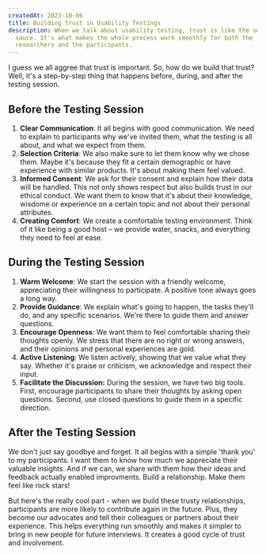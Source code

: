 ```yaml
---
createdAt: 2023-10-06
title: Building trust in Usability Testings
description: When we talk about usability testing, trust is like the secret
  sauce. It's what makes the whole process work smoothly for both the
  researchers and the participants.
---
```

I guess we all aggree that trust is important. So, how do we build that trust? Well, it's a step-by-step thing that happens before, during, and after the testing session.

## **Before the Testing Session**

1. **Clear Communication**: It all begins with good communication. We need to explain to participants why we've invited them, what the testing is all about, and what we expect from them.
2. **Selection Criteria**: We also make sure to let them know why we chose them. Maybe it's because they fit a certain demographic or have experience with similar products. It's about making them feel valued.
3. **Informed Consent**: We ask for their consent and explain how their data will be handled. This not only shows respect but also builds trust in our ethical conduct. We want them to know that it's about their knowledge, wisdome or experience on a certain topic and not about their personal attributes. 
4. **Creating Comfort**: We create a comfortable testing environment. Think of it like being a good host – we provide water, snacks, and everything they need to feel at ease.

## **During the Testing Session**

1. **Warm Welcome**: We start the session with a friendly welcome, appreciating their willingness to participate. A positive tone always goes a long way.
2. **Provide Guidance**: We explain what's going to happen, the tasks they'll do, and any specific scenarios. We're there to guide them and answer questions.
3. **Encourage Openness**: We want them to feel comfortable sharing their thoughts openly. We stress that there are no right or wrong answers, and their opinions and personal experiences are gold.
4. **Active Listening**: We listen actively, showing that we value what they say. Whether it's praise or criticism, we acknowledge and respect their input. 
5. **Facilitate the Discussion:** During the session, we have two big tools. First, encourage participants to share their thoughts by asking open questions. Second, use closed questions to guide them in a specific direction.

## **After the Testing Session**

We don't just say goodbye and forget. It all begins with a simple 'thank you' to my participants. I want them to know how much we appreciate their valuable insights. And if we can, we share with them how their ideas and feedback actually enabled improvments. Build a relationship. Make them feel like rock stars! 

But here's the really cool part - when we build these trusty relationships, participants are more likely to contribute again in the future. Plus, they become our advocates and tell their colleagues or partners about their experience. This helps everything run smoothly and makes it simpler to bring in new people for future interviews. It creates a good cycle of trust and involvement.
